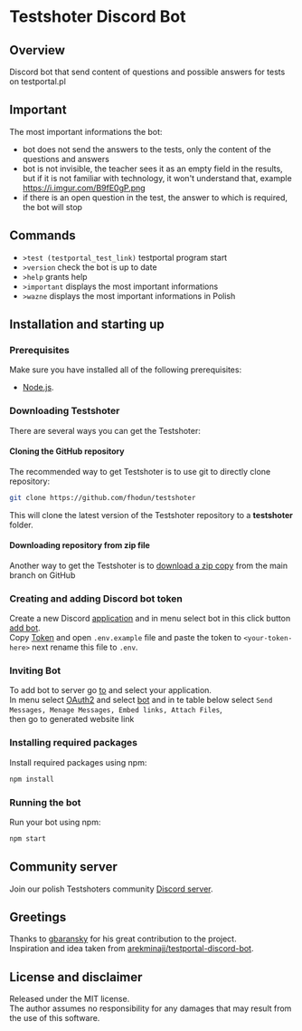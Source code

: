 # Testshoter Discord Bot

## Overview

Discord bot that send content of questions and possible answers for tests on testportal.pl

## Important

The most important informations the bot:

- bot does not send the answers to the tests, only the content of the questions and answers
- bot is not invisible, the teacher sees it as an empty field in the results, but if it is not familiar with technology, it won't understand that, example <https://i.imgur.com/B9fE0gP.png>
- if there is an open question in the test, the answer to which is required, the bot will stop

## Commands

- `>test (testportal_test_link)` testportal program start
- `>version` check the bot is up to date
- `>help` grants help
- `>important` displays the most important informations
- `>wazne` displays the most important informations in Polish

## Installation and starting up

### Prerequisites

Make sure you have installed all of the following prerequisites:

- [Node.js](https://nodejs.org/en/download/).

### Downloading Testshoter

There are several ways you can get the Testshoter:

#### Cloning the GitHub repository

The recommended way to get Testshoter is to use git to directly clone repository:

```sh
git clone https://github.com/fhodun/testshoter
```

This will clone the latest version of the Testshoter repository to a **testshoter** folder.

#### Downloading repository from zip file

Another way to get the Testshoter is to [download a zip copy](https://github.com/fhodun/testshoter/archive/main.zip) from the main branch on GitHub

### Creating and adding Discord bot token

Create a new Discord [application](https://discord.com/developers/applications) and in menu select bot in this click button [add bot](https://i.imgur.com/WKQgdyH.png).  
Copy [Token](https://i.imgur.com/r322GcU.png) and open `.env.example` file and paste the token to `<your-token-here>` next rename this file to `.env`.

### Inviting Bot

To add bot to server go [to](https://discord.com/developers/applications) and select your application.  
In menu select [OAuth2](https://i.imgur.com/TtXF7U2.png) and select [bot](https://i.imgur.com/TtXF7U2.png) and in te table below select `Send Messages, Menage Messages, Embed links, Attach Files`,  
then go to generated website link

### Installing required packages

Install required packages using npm:

```sh
npm install
```

### Running the bot

Run your bot using npm:

```sh
npm start
```

## Community server

Join our polish Testshoters community [Discord server](https://discord.gg/TWRwsnMzD9).

## Greetings

Thanks to [gbaransky](https://github.com/gbaranski) for his great contribution to the project.  
Inspiration and idea taken from [arekminajj/testportal-discord-bot](https://github.com/arekminajj/testportal-discord-bot).

## License and disclaimer

Released under the MIT license.  
The author assumes no responsibility for any damages that may result from the use of this software.
